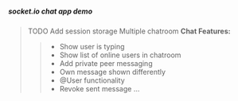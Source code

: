 ##### socket.io chat app demo
>TODO
>Add session storage
>Multiple chatroom
>**Chat Features:**
>>- Show user is typing
>>- Show list of online users in chatroom
>>- Add private peer messaging
>>- Own message shown differently
>>- @User functionality
>>- Revoke sent message
>>...
